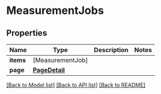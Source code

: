 # MeasurementJobs

## Properties
Name | Type | Description | Notes
------------ | ------------- | ------------- | -------------
**items** | [MeasurementJob] |  | 
**page** | [**PageDetail**](PageDetail.md) |  | 

[[Back to Model list]](../README.md#documentation-for-models) [[Back to API list]](../README.md#documentation-for-api-endpoints) [[Back to README]](../README.md)


